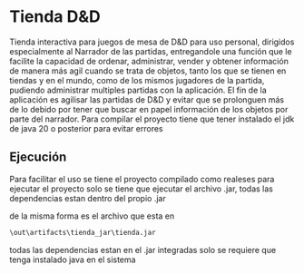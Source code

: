 # Tienda D&D
Tienda interactiva para juegos de mesa de D&D para uso personal, dirigidos especialmente al Narrador de las partidas, entregandole una función que le facilite la capacidad de ordenar, administrar, vender y obtener información de manera más agil cuando se trata de objetos, tanto los que se tienen en tiendas y en el mundo, como de los mismos jugadores de la partida, pudiendo administrar multiples partidas con la aplicación.
El fin de la aplicación es agilisar las partidas de D&D y evitar que se prolonguen más de lo debido por tener que buscar en papel información de los objetos por parte del narrador.
Para compilar el proyecto tiene que tener instalado el jdk de java 20 o posterior para evitar errores

## Ejecución

Para facilitar el uso se tiene el proyecto compilado como realeses
para ejecutar el proyecto solo se tiene que ejecutar el archivo .jar, todas las dependencias estan dentro del propio .jar

de la misma forma es el archivo que esta en 
```bash
\out\artifacts\tienda_jar\tienda.jar
```
todas las dependencias estan en el .jar integradas solo se requiere que tenga instalado java en el sistema
